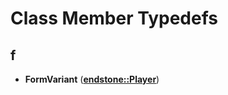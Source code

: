 
# Class Member Typedefs



## f

* **FormVariant** ([**endstone::Player**](classendstone_1_1Player.md))




